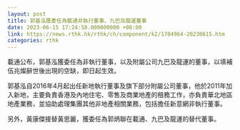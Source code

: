 ```yaml
---
layout: post
title: 郭基泓獲委任為載通非執行董事、九巴及龍運董事
date: 2023-06-15 17:24:58.000000000 +08:00
link: https://news.rthk.hk/rthk/ch/component/k2/1704964-20230615.htm
categories: rthk
---
```


載通公布，郭基泓獲委任為非執行董事，以及附屬公司九巴及龍運的董事，以填補伍兆燦辭世後出現的空缺，即日起生效。

郭基泓自2016年4月起出任新地執行董事及旗下部分附屬公司董事，他於2011年加入新地，主要負責香港及內地住宅、零售及商業地產的租務工作，亦負責華北地區地產業務，並協助處理集團其他非地產相關業務，包括擔任新意網非執行董事。

另外，黃康傑接替黃思麗，獲委任為郭炳聯在載通、九巴及龍運的替代董事。
